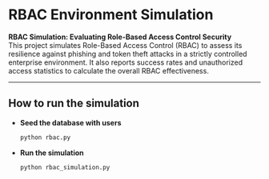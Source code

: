 # RBAC Environment Simulation

**RBAC Simulation: Evaluating Role-Based Access Control Security**  
This project simulates Role-Based Access Control (RBAC) to assess its resilience against phishing and token theft attacks in a strictly controlled enterprise environment. It also reports success rates and unauthorized access statistics to calculate the overall RBAC effectiveness.

---

## How to run the simulation
- **Seed the database with users**
  ```bash
  python rbac.py

- **Run the simulation**
  ```bash
  python rbac_simulation.py
